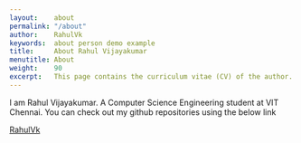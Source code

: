 ```yaml
---
layout:    about
permalink: "/about"
author:    RahulVk
keywords:  about person demo example
title:     About Rahul Vijayakumar
menutitle: About
weight:    90
excerpt:   This page contains the curriculum vitae (CV) of the author.
--- 
```

<script async defer src="https://buttons.github.io/buttons.js"></script>

I am Rahul Vijayakumar. A Computer Science Engineering student at VIT Chennai.
You can check out my github repositories using the below link

<p class="github-button-container">
<a class="github-button" href="https://github.com/rahulvk007" data-size="large" data-show-count="true" aria-label="Star rahulvk007 on GitHub">RahulVk</a>
</p>